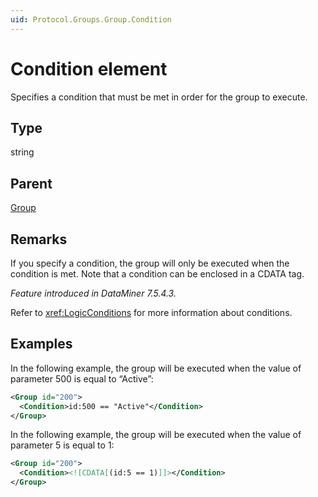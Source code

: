 ```yaml
---
uid: Protocol.Groups.Group.Condition
---
```


# Condition element

Specifies a condition that must be met in order for the group to execute.

## Type

string

## Parent

[Group](xref:Protocol.Groups.Group)

## Remarks

If you specify a condition, the group will only be executed when the condition is met.
Note that a condition can be enclosed in a CDATA tag.

*Feature introduced in DataMiner 7.5.4.3.*

Refer to <xref:LogicConditions> for more information about conditions.

## Examples

In the following example, the group will be executed when the value of parameter 500 is equal to “Active”:

```xml
<Group id="200">
  <Condition>id:500 == "Active"</Condition>
</Group>
```

In the following example, the group will be executed when the value of parameter 5 is equal to 1:

```xml
<Group id="200">
  <Condition><![CDATA[(id:5 == 1)]]></Condition>
</Group>
`````

